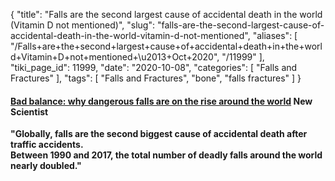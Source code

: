 {
    "title": "Falls are the second largest cause of accidental death in the world (Vitamin D not mentioned)",
    "slug": "falls-are-the-second-largest-cause-of-accidental-death-in-the-world-vitamin-d-not-mentioned",
    "aliases": [
        "/Falls+are+the+second+largest+cause+of+accidental+death+in+the+world+Vitamin+D+not+mentioned+\u2013+Oct+2020",
        "/11999"
    ],
    "tiki_page_id": 11999,
    "date": "2020-10-08",
    "categories": [
        "Falls and Fractures"
    ],
    "tags": [
        "Falls and Fractures",
        "bone",
        "falls fractures"
    ]
}


#### [Bad balance: why dangerous falls are on the rise around the world](https://www.newscientist.com/article/mg24833030-800-bad-balance-why-dangerous-falls-are-on-the-rise-around-the-world/) New Scientist

 **"Globally, falls are the second biggest cause of accidental death after traffic accidents.   
Between 1990 and 2017, the total number of deadly falls around the world nearly doubled."**